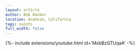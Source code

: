 ```yaml
---
layout: article
author: Bob Danker
location: Anaheim, California
tags: saints
full_width: false
---
```


{%- include extensions/youtube.html id='MxbBzQTUqaA' -%}
